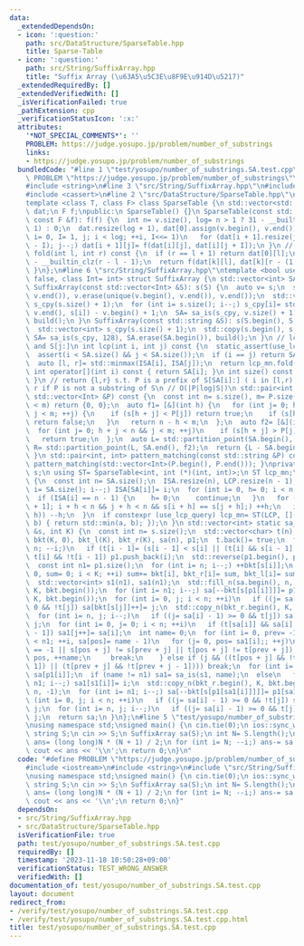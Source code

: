 ```yaml
---
data:
  _extendedDependsOn:
  - icon: ':question:'
    path: src/DataStructure/SparseTable.hpp
    title: Sparse-Table
  - icon: ':question:'
    path: src/String/SuffixArray.hpp
    title: "Suffix Array (\u63A5\u5C3E\u8F9E\u914D\u5217)"
  _extendedRequiredBy: []
  _extendedVerifiedWith: []
  _isVerificationFailed: true
  _pathExtension: cpp
  _verificationStatusIcon: ':x:'
  attributes:
    '*NOT_SPECIAL_COMMENTS*': ''
    PROBLEM: https://judge.yosupo.jp/problem/number_of_substrings
    links:
    - https://judge.yosupo.jp/problem/number_of_substrings
  bundledCode: "#line 1 \"test/yosupo/number_of_substrings.SA.test.cpp\"\n#define\
    \ PROBLEM \"https://judge.yosupo.jp/problem/number_of_substrings\"\n#include <iostream>\n\
    #include <string>\n#line 3 \"src/String/SuffixArray.hpp\"\n#include <algorithm>\n\
    #include <cassert>\n#line 2 \"src/DataStructure/SparseTable.hpp\"\n#include <vector>\n\
    template <class T, class F> class SparseTable {\n std::vector<std::vector<T>>\
    \ dat;\n F f;\npublic:\n SparseTable() {}\n SparseTable(const std::vector<T> &v,\
    \ const F &f): f(f) {\n  int n= v.size(), log= n > 1 ? 31 - __builtin_clz(n -\
    \ 1) : 0;\n  dat.resize(log + 1), dat[0].assign(v.begin(), v.end());\n  for (int\
    \ i= 0, I= 1, j; i < log; ++i, I<<= 1)\n   for (dat[i + 1].resize(j= dat[i].size()\
    \ - I); j--;) dat[i + 1][j]= f(dat[i][j], dat[i][j + I]);\n }\n // [l, r)\n T\
    \ fold(int l, int r) const {\n  if (r == l + 1) return dat[0][l];\n  int k= 31\
    \ - __builtin_clz(r - l - 1);\n  return f(dat[k][l], dat[k][r - (1 << k)]);\n\
    \ }\n};\n#line 6 \"src/String/SuffixArray.hpp\"\ntemplate <bool use_lcp_query=\
    \ false, class Int= int> struct SuffixArray {\n std::vector<int> SA, ISA, LCP;\n\
    \ SuffixArray(const std::vector<Int> &S): s(S) {\n  auto v= s;\n  sort(v.begin(),\
    \ v.end()), v.erase(unique(v.begin(), v.end()), v.end());\n  std::vector<int>\
    \ s_cpy(s.size() + 1);\n  for (int i= s.size(); i--;) s_cpy[i]= std::lower_bound(v.begin(),\
    \ v.end(), s[i]) - v.begin() + 1;\n  SA= sa_is(s_cpy, v.size() + 1), SA.erase(SA.begin()),\
    \ build();\n }\n SuffixArray(const std::string &S): s(S.begin(), S.end()) {\n\
    \  std::vector<int> s_cpy(s.size() + 1);\n  std::copy(s.begin(), s.end(), s_cpy.begin()),\
    \ SA= sa_is(s_cpy, 128), SA.erase(SA.begin()), build();\n }\n // lcp of S[i:]\
    \ and S[j:]\n int lcp(int i, int j) const {\n  static_assert(use_lcp_query);\n\
    \  assert(i < SA.size() && j < SA.size());\n  if (i == j) return SA.size() - i;\n\
    \  auto [l, r]= std::minmax(ISA[i], ISA[j]);\n  return lcp_mn.fold(l, r);\n }\n\
    \ int operator[](int i) const { return SA[i]; }\n int size() const { return SA.size();\
    \ }\n // return {l,r} s.t. P is a prefix of S[SA[i]:] ( i in [l,r) )\n // l ==\
    \ r if P is not a substring of S\n // O(|P|log|S|)\n std::pair<int, int> pattern_matching(const\
    \ std::vector<Int> &P) const {\n  const int n= s.size(), m= P.size();\n  if (n\
    \ < m) return {0, 0};\n  auto f1= [&](int h) {\n   for (int j= 0; h + j < n &&\
    \ j < m; ++j) {\n    if (s[h + j] < P[j]) return true;\n    if (s[h + j] > P[j])\
    \ return false;\n   }\n   return n - h < m;\n  };\n  auto f2= [&](int h) {\n \
    \  for (int j= 0; h + j < n && j < m; ++j)\n    if (s[h + j] > P[j]) return false;\n\
    \   return true;\n  };\n  auto L= std::partition_point(SA.begin(), SA.end(), f1),\
    \ R= std::partition_point(L, SA.end(), f2);\n  return {L - SA.begin(), R - SA.begin()};\n\
    \ }\n std::pair<int, int> pattern_matching(const std::string &P) const { return\
    \ pattern_matching(std::vector<Int>(P.begin(), P.end())); }\nprivate:\n std::vector<Int>\
    \ s;\n using ST= SparseTable<int, int (*)(int, int)>;\n ST lcp_mn;\n void build()\
    \ {\n  const int n= SA.size();\n  ISA.resize(n), LCP.resize(n - 1);\n  for (int\
    \ i= SA.size(); i--;) ISA[SA[i]]= i;\n  for (int i= 0, h= 0; i < n; ++i) {\n \
    \  if (ISA[i] == n - 1) {\n    h= 0;\n    continue;\n   }\n   for (int j= SA[ISA[i]\
    \ + 1]; i + h < n && j + h < n && s[i + h] == s[j + h];) ++h;\n   if ((LCP[ISA[i]]=\
    \ h)) --h;\n  }\n  if constexpr (use_lcp_query) lcp_mn= ST(LCP, [](int a, int\
    \ b) { return std::min(a, b); });\n }\n std::vector<int> static sa_is(const std::vector<int>\
    \ &s, int K) {\n  const int n= s.size();\n  std::vector<char> t(n);\n  std::vector<int>\
    \ bkt(K, 0), bkt_l(K), bkt_r(K), sa(n), p1;\n  t.back()= true;\n  for (int i=\
    \ n; --i;)\n   if (t[i - 1]= (s[i - 1] < s[i] || (t[i] && s[i - 1] == s[i]));\
    \ t[i] && !t[i - 1]) p1.push_back(i);\n  std::reverse(p1.begin(), p1.end());\n\
    \  const int n1= p1.size();\n  for (int i= n; i--;) ++bkt[s[i]];\n  for (int i=\
    \ 0, sum= 0; i < K; ++i) sum+= bkt[i], bkt_r[i]= sum, bkt_l[i]= sum - bkt[i];\n\
    \  std::vector<int> s1(n1), sa1(n1);\n  std::fill_n(sa.begin(), n, -1), std::copy_n(bkt_r.begin(),\
    \ K, bkt.begin());\n  for (int i= n1; i--;) sa[--bkt[s[p1[i]]]]= p1[i];\n  std::copy_n(bkt_l.begin(),\
    \ K, bkt.begin());\n  for (int i= 0, j; i < n; ++i)\n   if ((j= sa[i] - 1) >=\
    \ 0 && !t[j]) sa[bkt[s[j]]++]= j;\n  std::copy_n(bkt_r.begin(), K, bkt.begin());\n\
    \  for (int i= n, j; i--;)\n   if ((j= sa[i] - 1) >= 0 && t[j]) sa[--bkt[s[j]]]=\
    \ j;\n  for (int i= 0, j= 0; i < n; ++i)\n   if (t[sa[i]] && sa[i] > 0 && !t[sa[i]\
    \ - 1]) sa1[j++]= sa[i];\n  int name= 0;\n  for (int i= 0, prev= -1, j, pos; i\
    \ < n1; ++i, sa[pos]= name - 1)\n   for (j= 0, pos= sa1[i];; ++j)\n    if (prev\
    \ == -1 || s[pos + j] != s[prev + j] || t[pos + j] != t[prev + j]) {\n     prev=\
    \ pos, ++name;\n     break;\n    } else if (j && ((t[pos + j] && !t[pos + j -\
    \ 1]) || (t[prev + j] && !t[prev + j - 1]))) break;\n  for (int i= n1; i--;) s1[i]=\
    \ sa[p1[i]];\n  if (name != n1) sa1= sa_is(s1, name);\n  else\n   for (int i=\
    \ n1; i--;) sa1[s1[i]]= i;\n  std::copy_n(bkt_r.begin(), K, bkt.begin()), std::fill_n(sa.begin(),\
    \ n, -1);\n  for (int i= n1; i--;) sa[--bkt[s[p1[sa1[i]]]]]= p1[sa1[i]];\n  for\
    \ (int i= 0, j; i < n; ++i)\n   if ((j= sa[i] - 1) >= 0 && !t[j]) sa[bkt_l[s[j]]++]=\
    \ j;\n  for (int i= n, j; i--;)\n   if ((j= sa[i] - 1) >= 0 && t[j]) sa[--bkt_r[s[j]]]=\
    \ j;\n  return sa;\n }\n};\n#line 5 \"test/yosupo/number_of_substrings.SA.test.cpp\"\
    \nusing namespace std;\nsigned main() {\n cin.tie(0);\n ios::sync_with_stdio(0);\n\
    \ string S;\n cin >> S;\n SuffixArray sa(S);\n int N= S.length();\n long long\
    \ ans= (long long)N * (N + 1) / 2;\n for (int i= N; --i;) ans-= sa.LCP[i - 1];\n\
    \ cout << ans << '\\n';\n return 0;\n}\n"
  code: "#define PROBLEM \"https://judge.yosupo.jp/problem/number_of_substrings\"\n\
    #include <iostream>\n#include <string>\n#include \"src/String/SuffixArray.hpp\"\
    \nusing namespace std;\nsigned main() {\n cin.tie(0);\n ios::sync_with_stdio(0);\n\
    \ string S;\n cin >> S;\n SuffixArray sa(S);\n int N= S.length();\n long long\
    \ ans= (long long)N * (N + 1) / 2;\n for (int i= N; --i;) ans-= sa.LCP[i - 1];\n\
    \ cout << ans << '\\n';\n return 0;\n}"
  dependsOn:
  - src/String/SuffixArray.hpp
  - src/DataStructure/SparseTable.hpp
  isVerificationFile: true
  path: test/yosupo/number_of_substrings.SA.test.cpp
  requiredBy: []
  timestamp: '2023-11-18 10:50:28+09:00'
  verificationStatus: TEST_WRONG_ANSWER
  verifiedWith: []
documentation_of: test/yosupo/number_of_substrings.SA.test.cpp
layout: document
redirect_from:
- /verify/test/yosupo/number_of_substrings.SA.test.cpp
- /verify/test/yosupo/number_of_substrings.SA.test.cpp.html
title: test/yosupo/number_of_substrings.SA.test.cpp
---
```

